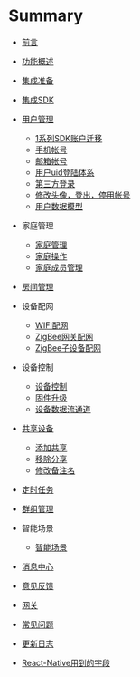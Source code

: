 # Summary

* [前言](/README.md)
* [功能概述](./resource/Overview.md)
* [集成准备](./resource/Preparation.md)
* [集成SDK](./resource/Integrated.md)
* [用户管理](./resource/User.md)
  * [1系列SDK账户迁移](./resource/User_sdk_update.md)
  * [手机帐号](./resource/User_mobile.md)
  * [邮箱帐号](./resource/User_email.md)
  * [用户uid登陆体系](./resource/User_uid.md)
  * [第三方登录](./resource/User_ThirdLogin.md)
  * [修改头像，登出，停用帐号](./resource/User_Loginout.md)
  * [用户数据模型](./resource/User_model.md)
* 家庭管理

  * [家庭管理](./resource/HomeManager.md)
  * [家庭操作](./resource/HomeOption.md)
  * [家庭成员管理](./resource/HomeMember.md)
* [房间管理](./resource/Room.md)
* 设备配网

  * [WIFI配网](./resource/Activator_wifi.md)
  * [ZigBee网关配网](./resource/Activator_Zigbee.md)
  * [ZigBee子设备配网](./resource/Activator_ZigbeeSub.md)
* 设备控制

  * [设备控制](./resource/Device.md)
  * [固件升级](./resource/OTA.md)
  * [设备数据流通道](./resource/Device_Data_Channel.md)
* [共享设备](./resource/Shared.md)

  * [添加共享](./resource/Shared_Device_add.md)
  * [移除分享](./resource/Shared_Device_Remove.md)
  * [修改备注名](./resource/Shared_Device_Rename.md)
* [定时任务](./resource/Timer.md)
* [群组管理](./resource/Group.md)
* 智能场景
  * [智能场景](./resource/SmartScene_Manager.md)
* [消息中心](./resource/Message.md)
* [意见反馈](./resource/Feedback.md)
* [网关](./resource/Gateway.md)
* [常见问题](./resource/FAQ.md)
* [更新日志](./resource/Update_Log.md)
* [React-Native用到的字段](./resource/constant.md)